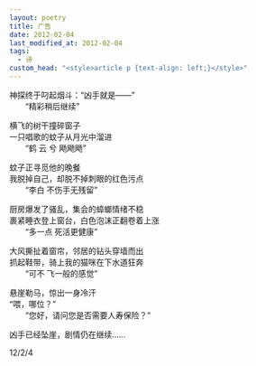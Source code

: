 ```yaml
---
layout: poetry
title: 广告
date: 2012-02-04
last_modified_at: 2012-02-04
tags:
  - 诗
custom_head: "<style>article p {text-align: left;}</style>"
---
```

神探终于叼起烟斗：“凶手就是——”<br>
　　“精彩稍后继续”

横飞的树干撞碎窗子<br>
一只唱歌的蚊子从月光中溜进<br>
　　“鹤 云 兮 飏飏飏”

蚊子正寻觅他的晚餐<br>
我脱掉自己，却脱不掉刺眼的红色污点<br>
　　“李白 不伤手无残留”

厨房爆发了骚乱，集会的蟑螂情绪不稳<br>
裹紧睡衣登上窗台，白色泡沫正翻卷着上涨<br>
　　“多一点 死活更健康”

大风撕扯着窗帘，邻居的钻头穿墙而出<br>
抓起鞋带，骑上我的猫咪在下水道狂奔<br>
　　“可不 飞一般的感觉”

悬崖勒马，惊出一身冷汗<br>
“喂，哪位？”<br>
　　“您好，请问您是否需要人寿保险？”<br>

凶手已经坠崖，剧情仍在继续......

12/2/4
